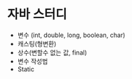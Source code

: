 # 자바 스터디

- 변수 (int, double, long, boolean, char)
- 캐스팅(형변환)
- 상수(변할수 없는 값, final)
- 변수 작성법
- Static